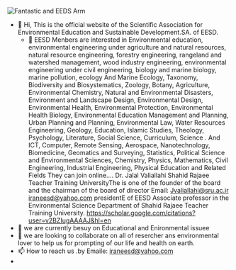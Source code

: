 ![Fantastic  and EEDS Arm ](https://github.com/user-attachments/assets/829320f3-d796-46ba-bb98-1f2901ccf4c4)

- 👋 Hi, This is the official website of the Scientific Association for Environmental Education and Sustainable Development.SA. of EESD.
   - 👀 EESD Menbers are interested in Environmental education, environmental engineering under agriculture and natural resources, natural resource engineering, forestry engineering, rangeland and watershed management, wood industry engineering, environmental engineering under civil engineering, biology and marine biology, marine pollution, ecology And Marine Ecology, Taxonomy, Biodiversity and Biosystematics, Zoology, Botany, Agriculture, Environmental Chemistry, Natural and Environmental Disasters, Environment and Landscape Design, Environmental Design, Environmental Health, Environmental Protection, Environmental Health Biology, Environmental Education Management and Planning, Urban Planning and Planning, Environmental Law, Water Resources Engineering, Geology, Education, Islamic Studies, Theology, Psychology, Literature, Social Science, Curriculum, Science . And ICT, Computer, Remote Sensing, Aerospace, Nanotechnology, Biomedicine, Geomatics and Surveying, Statistics, Political Science and Environmental Sciences, Chemistry, Physics, Mathematics, Civil Engineering, Industrial Engineering, Physical Education and Related Fields They can join online....
 Dr. Jalal Valiallahi  Shahid Rajaee Teacher Training UniversityThe is one of the founder of the board and the chairman of the board of director
Email: Jvaliallahi@sru.ac.ir           iraneesd@yahoo.com
presidentE of EESD
Associate professor in the Environmental Science Department of Shahid Rajaee Teacher Training University.
https://scholar.google.com/citations?user=v2BZIugAAAAJ&hl=en
- 🌱 we are currently besuy on Educational and Enironmental issuee
- 💞️ we are looking to collaborate on all of resercher ans environmental lover to help us for prompting of our life and health on earth.
- 📫 How to reach us .by Emaile: iraneesd@yahoo.com
-


<!---
jvaliallahi/jvaliallahi is a ✨ special ✨ repository because its `README.md` (this file) appears on your GitHub profile.
You can click the Preview link to take a look at your changes.
--->

